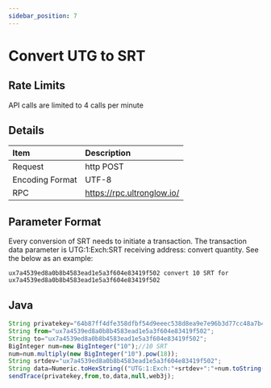 ```yaml
---
sidebar_position: 7
---
```


# Convert UTG to SRT

## Rate Limits

API calls are limited to 4 calls per minute

## Details

| Item            | Description                |
|:----------------|:---------------------------|
| Request         | http POST                  |
| Encoding Format | UTF-8                      |
| RPC             | https://rpc.ultronglow.io/ |

## Parameter Format

Every conversion of SRT needs to initiate a transaction.  The transaction data parameter is UTG:1:Exch:SRT
receiving address: convert quantity.  See the below as an example:

```
ux7a4539ed8a0b8b4583ead1e5a3f604e83419f502 convert 10 SRT for ux7a4539ed8a0b8b4583ead1e5a3f604e83419f502
```

## Java

```javascript
String privatekey="64b87ff4dfe358dfbf54d9eeec538d8ea9e7e96b3d77cc48a7b441fced793be7";
String from="ux7a4539ed8a0b8b4583ead1e5a3f604e83419f502";
String to="ux7a4539ed8a0b8b4583ead1e5a3f604e83419f502";
BigInteger num=new BigInteger("10");//10 SRT
num=num.multiply(new BigInteger("10").pow(18));
String srtdev="ux7a4539ed8a0b8b4583ead1e5a3f604e83419f502";
String data=Numeric.toHexString(("UTG:1:Exch:"+srtdev+":"+num.toString(16)).getBytes(StandardCharsets.UTF_8));
sendTrace(privatekey,from,to,data,null,web3j);
```